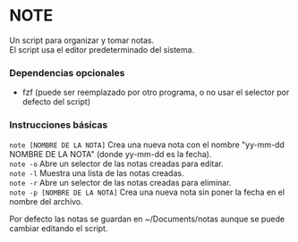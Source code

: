 # NOTE

Un script para organizar y tomar notas.  
El script usa el editor predeterminado del sistema.

### Dependencias opcionales
- fzf (puede ser reemplazado por otro programa, o no usar el selector por defecto del script)

### Instrucciones básicas
`note [NOMBRE DE LA NOTA]` Crea una nueva nota con el nombre "yy-mm-dd NOMBRE DE LA NOTA" (donde yy-mm-dd es la fecha).  
`note -o` Abre un selector de las notas creadas para editar.  
`note -l` Muestra una lista de las notas creadas.  
`note -r` Abre un selector de las notas creadas para eliminar.  
`note -p [NOMBRE DE LA NOTA]` Crea una nueva nota sin poner la fecha en el nombre del archivo.  

Por defecto las notas se guardan en ~/Documents/notas aunque se puede cambiar editando el script.
